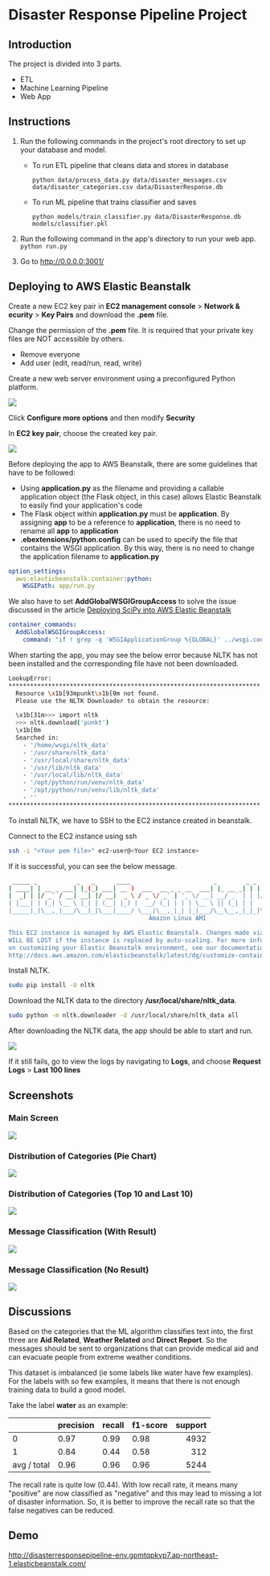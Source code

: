 # Disaster Response Pipeline Project

## Introduction

The project is divided into 3 parts.

- ETL
- Machine Learning Pipeline
- Web App

## Instructions

1. Run the following commands in the project's root directory to set up your database and model.

    - To run ETL pipeline that cleans data and stores in database

        `python data/process_data.py data/disaster_messages.csv data/disaster_categories.csv data/DisasterResponse.db`

    - To run ML pipeline that trains classifier and saves

        `python models/train_classifier.py data/DisasterResponse.db models/classifier.pkl`

2. Run the following command in the app's directory to run your web app.
    `python run.py`

3. Go to http://0.0.0.0:3001/

## Deploying to AWS Elastic Beanstalk

Create a new EC2 key pair in **EC2 management console** > **Network & ecurity** > **Key Pairs** and download the **.pem** file.

Change the permission of the **.pem** file. It is required that your private key files are NOT accessible by others.

- Remove everyone
- Add user (edit, read/run, read, write)

Create a new web server environment using a preconfigured Python platform.

![](/images/create.png)

Click **Configure more options** and then modify **Security**

In **EC2 key pair**, choose the created key pair.

![](/images/security.png)

Before deploying the app to AWS Beanstalk, there are some guidelines that have to be followed:

- Using **application.py** as the filename and providing a callable application object (the Flask object, in this case) allows Elastic Beanstalk to easily find your application's code
- The Flask object within **application.py** must be **application**. By assigning **app** to be a reference to **application**, there is no need to rename all **app** to **application**
- **.ebextensions/python.config** can be used to specify the file that contains the WSGI application. By this way, there is no need to change the application filename to **application.py**

```yaml
option_settings:
  aws:elasticbeanstalk:container:python:
    WSGIPath: app/run.py
```

We also have to set **AddGlobalWSGIGroupAccess** to solve the issue discussed in the article [Deploying SciPy into AWS Elastic Beanstalk](https://medium.com/@DaveJMcKeown/deploying-scipy-into-aws-elastic-beanstalk-2e5e481155de)

```yaml
container_commands:
  AddGlobalWSGIGroupAccess:
    command: "if ! grep -q 'WSGIApplicationGroup %{GLOBAL}' ../wsgi.conf ; then echo 'WSGIApplicationGroup %{GLOBAL}' >> ../wsgi.conf; fi;"
```

When starting the app, you may see the below error because NLTK has not been installed and the corresponding file have not been downloaded.

```bash
LookupError:
**********************************************************************
  Resource \x1b[93mpunkt\x1b[0m not found.
  Please use the NLTK Downloader to obtain the resource:

  \x1b[31m>>> import nltk
  >>> nltk.download('punkt')
  \x1b[0m
  Searched in:
    - '/home/wsgi/nltk_data'
    - '/usr/share/nltk_data'
    - '/usr/local/share/nltk_data'
    - '/usr/lib/nltk_data'
    - '/usr/local/lib/nltk_data'
    - '/opt/python/run/venv/nltk_data'
    - '/opt/python/run/venv/lib/nltk_data'
    - ''
**********************************************************************
```

To install NLTK, we have to SSH to the EC2 instance created in beanstalk.

Connect to the EC2 instance using ssh

```bash
ssh -i "<Your pem file>" ec2-user@<Your EC2 instance>
```

If it is successful, you can see the below message.

```bash
 _____ _           _   _      ____                       _        _ _
| ____| | __ _ ___| |_(_) ___| __ )  ___  __ _ _ __  ___| |_ __ _| | | __
|  _| | |/ _` / __| __| |/ __|  _ \ / _ \/ _` | '_ \/ __| __/ _` | | |/ /
| |___| | (_| \__ \ |_| | (__| |_) |  __/ (_| | | | \__ \ || (_| | |   <
|_____|_|\__,_|___/\__|_|\___|____/ \___|\__,_|_| |_|___/\__\__,_|_|_|\_\
                                       Amazon Linux AMI

This EC2 instance is managed by AWS Elastic Beanstalk. Changes made via SSH
WILL BE LOST if the instance is replaced by auto-scaling. For more information
on customizing your Elastic Beanstalk environment, see our documentation here:
http://docs.aws.amazon.com/elasticbeanstalk/latest/dg/customize-containers-ec2.html
```

Install NLTK.

```bash
sudo pip install -U nltk
```

Download the NLTK data to the directory **/usr/local/share/nltk_data**.

```bash
sudo python -m nltk.downloader -d /usr/local/share/nltk_data all
```

After downloading the NLTK data, the app should be able to start and run.

![](/images/dashboard.png)

If it still fails, go to view the logs by navigating to **Logs**, and choose **Request Logs** > **Last 100 lines**


## Screenshots

### Main Screen

![](/images/main.png)

### Distribution of Categories (Pie Chart)

![](/images/chart1.png)

### Distribution of Categories (Top 10 and Last 10)

![](/images/chart2.png)

### Message Classification (With Result)

![](/images/classify.png)

### Message Classification (No Result)

![](/images/classify-none.png)

## Discussions

Based on the categories that the ML algorithm classifies text into, the first three are **Aid Related**, **Weather Related** and **Direct Report**. So the messages should be sent to organizations that can provide medical aid and can evacuate people from extreme weather conditions.

This dataset is imbalanced (ie some labels like water have few examples). For the labels with so few examples, it means that there is not enough training data to build a good model.

Take the label **water** as an example:

| | precision | recall  | f1-score | support  |
| ----- |-----------|-----|----------|-----:|
| 0 | 0.97 | 0.99 | 0.98 | 4932 |
| 1 | 0.84 | 0.44 | 0.58 | 312  |
| avg / total | 0.96 | 0.96 | 0.96 | 5244  |

The recall rate is quite low (0.44). With low recall rate, it means many "positive" are now classified as "negative" and this may lead to missing a lot of disaster information. So, it is better to improve the recall rate so that the false negatives can be reduced.

## Demo

http://disasterresponsepipeline-env.gpmtqpkvp7.ap-northeast-1.elasticbeanstalk.com/